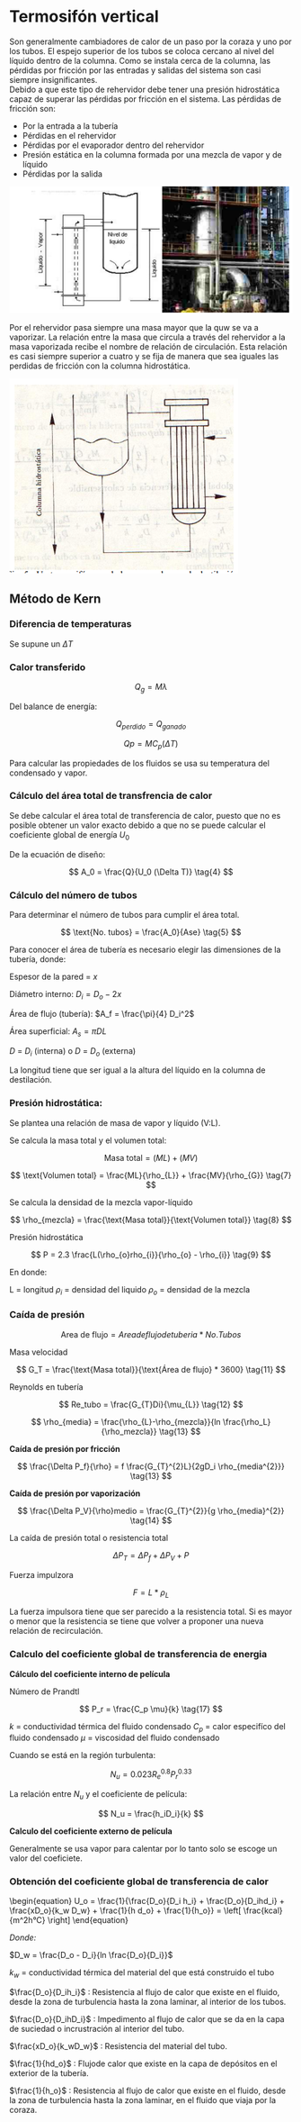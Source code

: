 # Termosifón vertical

Son generalmente cambiadores de calor de un paso por la coraza y uno por los tubos. El espejo superior de los tubos se coloca cercano al nivel del líquido dentro de la columna. Como se instala cerca de la columna, las pérdidas por fricción por las entradas y salidas del sistema son casi siempre insignificantes. \
Debido a que este tipo de rehervidor debe tener una presión hidrostática capaz de superar las pérdidas por fricción en el sistema. Las pérdidas de fricción son:

+ Por la entrada a la tubería
+ Pérdidas en el rehervidor
+ Pérdidas por el evaporador dentro del rehervidor
+ Presión estática en la columna formada por una mezcla de vapor y de líquido
+ Pérdidas por la salida 

![Termosifón](../imagen/Termo.PNG)

Por el rehervidor pasa siempre una masa mayor que la quw se va a vaporizar. La relación entre la masa que circula a través del rehervidor a la masa vaporizada recibe el nombre de relación de circulación. Esta relación es casi siempre superior a cuatro y se fija de manera que sea iguales las perdidas de fricción con la columna hidrostática. 

![Columna](../imagen/Colum.PNG)

## **Método de Kern**

### Diferencia de temperaturas

Se supune un $\Delta T$

### **Calor transferido**

$$
Q_g = M \lambda \tag{1} 
$$

Del balance de energía:

$$
Q_{perdido} = Q_{ganado} \tag{2}
$$

$$
Qp = MC_p(\Delta T) \tag{3}
$$

Para calcular las propiedades de los fluidos se usa su temperatura del condensado y vapor.


### **Cálculo del área total de transfrencia de calor**

Se debe calcular el área total de transferencia de calor, puesto que no es posible obtener un valor exacto debido a que no se puede calcular el coeficiente global de energía $U_0$

De la ecuación de diseño:

$$
A_0 = \frac{Q}{U_0 (\Delta T)} \tag{4}
$$

### **Cálculo del número de tubos**

Para determinar el número de tubos para cumplir el área total.

$$
\text{No. tubos} = \frac{A_0}{Ase} \tag{5}
$$

Para conocer el área de tubería es necesario elegir las dimensiones de la tubería, donde:

Espesor de la pared = $x$

Diámetro interno:
$D_i = D_o - 2x$

Área de flujo (tubería):
$A_f = \frac{\pi}{4} D_i^2$

Área superficial:
$A_s = \pi DL$

$D$ = $D_i$ (interna) o $D$ = $D_o$ (externa)

La longitud tiene que ser igual a la altura del líquido en la columna de destilación.

### **Presión hidrostática:**

Se plantea una relación de masa de vapor y líquido (V:L).

Se calcula la masa total y el volumen total:

$$
\text{Masa total} = (ML) + (MV) \tag{6}
$$

$$
\text{Volumen total} = \frac{ML}{\rho_{L}} + \frac{MV}{\rho_{G}} \tag{7} 
$$

Se calcula la densidad de la mezcla vapor-líquido

$$
\rho_{mezcla} = \frac{\text{Masa total}}{\text{Volumen total}} \tag{8}
$$

Presión hidrostática

$$
P = 2.3 \frac{L(\rho_{o}rho_{i}}{\rho_{o} - \rho_{i}} \tag{9}
$$

En donde:

L = longitud
$\rho_i$ = densidad del liquido
$\rho_o$ = densidad de la mezcla

### **Caída de presión**

$$ \text{Area de flujo} = Area de flujo de tuberia * No.Tubos \tag{10}$$

Masa velocidad

$$
G_T = \frac{\text{Masa total}}{\text{Área de flujo} * 3600} \tag{11}
$$

Reynolds en tubería

$$
Re_tubo = \frac{G_{T}Di}{\mu_{L}} \tag{12}
$$

$$
\rho_{media} = \frac{\rho_{L}-\rho_{mezcla}}{ln \frac{\rho_L}{\rho_mezcla}} \tag{13}
$$

**Caída de presión por fricción**

$$
\frac{\Delta P_f}{\rho} = f \frac{G_{T}^{2}L}{2gD_i \rho_{media^{2}}} \tag{13} 
$$

**Caída de presión por vaporización**

$$
\frac{\Delta P_V}{\rho}medio = \frac{G_{T}^{2}}{g \rho_{media}^{2}} \tag{14}
$$

La caída de presión total o resistencia total

$$
\Delta P_T = \Delta P_f + \Delta P_V + P \tag{15}
$$

Fuerza impulzora

$$
F = L * \rho_{L} \tag{16}
$$

La fuerza impulsora tiene que ser parecido a la resistencia total. Si es mayor o menor que la resistencia se tiene que volver a proponer una nueva relación de recirculación.

### **Calculo del coeficiente global de transferencia de energia**

**Cálculo del coeficiente interno de película**

Número de Prandtl

$$
P_r = \frac{C_p \mu}{k} \tag{17}
$$

$k$ = conductividad térmica del fluido condensado
$C_p$ = calor especifíco del fluido condensado
$\mu$ = viscosidad del fluido condensado

Cuando se está en la región turbulenta:

$$
N_u = 0.023 R_e^{0.8} P_r^{0.33} \tag{18}
$$

La relación entre $N_u$ y el coeficiente de película:

$$
N_u = \frac{h_iD_i}{k}
$$

**Calculo del coeficiente externo de película**

Generalmente se usa vapor para calentar por lo tanto solo se escoge un valor del coeficiete.

### **Obtención del coeficiente global de transferencia de calor**

\begin{equation}
U_o = \frac{1}{\frac{D_o}{D_i h_i} + \frac{D_o}{D_ihd_i} + \frac{xD_o}{k_w D_w} + \frac{1}{h d_o} + \frac{1}{h_o}} = \left[ \frac{kcal}{m^2h°C} \right]
\end{equation}

*Donde:*

$D_w = \frac{D_o - D_i}{ln \frac{D_o}{D_i}}$

$k_w$ = conductividad térmica del material del que está construido el tubo

$\frac{D_o}{D_ih_i}$ : Resistencia al flujo de calor que existe en el fluido, desde la zona de turbulencia hasta la zona laminar, al interior de los tubos.

$\frac{D_o}{D_ihD_i}$ : Impedimento al flujo de calor que se da en la capa de suciedad o incrustración al interior del tubo.

$\frac{xD_o}{k_wD_w}$ : Resistencia del material del tubo.

$\frac{1}{hd_o}$ : Flujode calor que existe en la capa de depósitos en el exterior de la tubería.

$\frac{1}{h_o}$ : Resistencia al flujo de calor que existe en el fluido, desde la zona de turbulencia hasta la zona laminar, en el fluido que viaja por la coraza.
